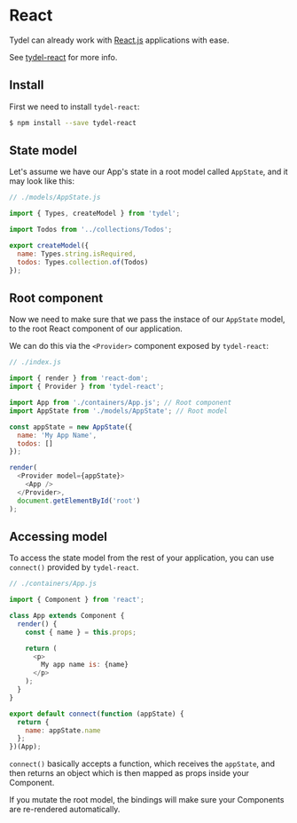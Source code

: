 # React

Tydel can already work with [React.js](https://facebook.github.io/react) applications with ease.

See [tydel-react](https://github.com/fahad19/tydel-react) for more info.

## Install

First we need to install `tydel-react`:

```sh
$ npm install --save tydel-react
```

## State model

Let's assume we have our App's state in a root model called `AppState`, and it may look like this:

```js
// ./models/AppState.js

import { Types, createModel } from 'tydel';

import Todos from '../collections/Todos';

export createModel({
  name: Types.string.isRequired,
  todos: Types.collection.of(Todos)
});
```

## Root component

Now we need to make sure that we pass the instace of our `AppState` model, to the root React component of our application.

We can do this via the `<Provider>` component exposed by `tydel-react`:

```js
// ./index.js

import { render } from 'react-dom';
import { Provider } from 'tydel-react';

import App from './containers/App.js'; // Root component
import AppState from './models/AppState'; // Root model

const appState = new AppState({
  name: 'My App Name',
  todos: []
});

render(
  <Provider model={appState}>
    <App />
  </Provider>,
  document.getElementById('root')
);
```

## Accessing model

To access the state model from the rest of your application, you can use `connect()` provided by `tydel-react`.

```js
// ./containers/App.js

import { Component } from 'react';

class App extends Component {
  render() {
    const { name } = this.props;

    return (
      <p>
        My app name is: {name}
      </p>
    );
  }
}

export default connect(function (appState) {
  return {
    name: appState.name
  };
})(App);
```

`connect()` basically accepts a function, which receives the `appState`, and then returns an object which is then mapped as props inside your Component.

If you mutate the root model, the bindings will make sure your Components are re-rendered automatically.
